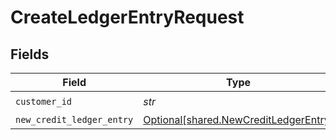 # CreateLedgerEntryRequest


## Fields

| Field                                                                                | Type                                                                                 | Required                                                                             | Description                                                                          |
| ------------------------------------------------------------------------------------ | ------------------------------------------------------------------------------------ | ------------------------------------------------------------------------------------ | ------------------------------------------------------------------------------------ |
| `customer_id`                                                                        | *str*                                                                                | :heavy_check_mark:                                                                   | N/A                                                                                  |
| `new_credit_ledger_entry`                                                            | [Optional[shared.NewCreditLedgerEntry]](../../models/shared/newcreditledgerentry.md) | :heavy_minus_sign:                                                                   | N/A                                                                                  |